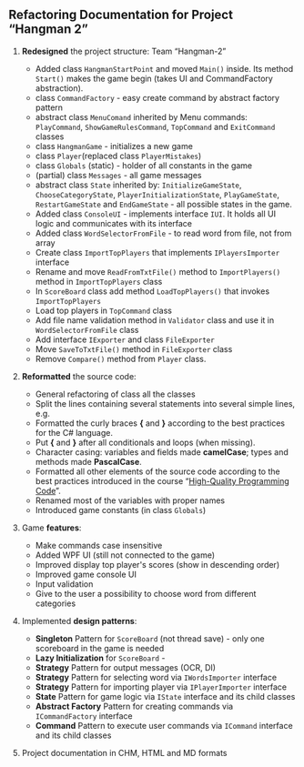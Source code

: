 Refactoring Documentation for Project “Hangman 2”
------------------------------------------------------

1.  **Redesigned** the project structure: Team “Hangman-2”
	-   Added class `HangmanStartPoint` and moved `Main()` inside. Its method `Start()` makes the game begin (takes UI and CommandFactory abstraction).
	-   class `CommandFactory` - easy create command by abstract factory pattern
	-   abstract class `MenuComand` inherited by Menu commands: `PlayCommand`, `ShowGameRulesCommand`, `TopCommand` and `ExitCommand` classes
	-   class `HangmanGame` - initializes a new game
	-   class `Player`(replaced class `PlayerMistakes`)
	-   class `Globals` (static) - holder of all constants in the game
	-   (partial) class `Messages` - all game messages 
	-   abstract class `State` inherited by: `InitializeGameState`, `ChooseCategoryState`,  `PlayerInitializationState`, `PlayGameState`, `RestartGameState` and `EndGameState` - all possible states in the game.
	-   Added class `ConsoleUI` - implements interface `IUI`. It holds all UI logic and communicates with its interface
	-   Added class `WordSelectorFromFile` - to read word from file, not from array
	-   Create class `ImportTopPlayers` that implements `IPlayersImporter` interface
	-   Rename and move `ReadFromTxtFile()` method to `ImportPlayers()` method in `ImportTopPlayers` class
	-   In `ScoreBoard` class add method `LoadTopPlayers()` that invokes `ImportTopPlayers`
    -   Load top players in `TopCommand` class
    -   Add file name validation method in `Validator` class and use it in `WordSelectorFromFile` class
    -   Add interface `IExporter` and class `FileExporter`
    -   Move `SaveToTxtFile()` method in `FileExporter` class
    -   Remove `Compare()` method from `Player` class.

2.  **Reformatted** the source code:
	-   General refactoring of class all the classes
	-   Split the lines containing several statements into several simple lines, e.g.
	-   Formatted the curly braces **{** and **}** according to the best practices for the C\# language.
	-   Put **{** and **}** after all conditionals and loops (when missing).
	-   Character casing: variables and fields made **camelCase**; types and methods made **PascalCase**.
	-   Formatted all other elements of the source code according to the best practices introduced in the course “[High-Quality Programming Code](http://telerikacademy.com/Courses/Courses/Details/244)”.
	-   Renamed most of the variables with proper names
	-   Introduced game constants (in class `Globals`)

3.  Game **features**:
    -   Make commands case insensitive
    -   Added WPF UI (still not connected to the game)
    -   Improved display top player's scores (show in descending order)
    -   Improved game console UI
    -   Input validation
    -   Give to the user a possibility to choose word from different categories

4.  Implemented **design patterns**:
    -   **Singleton** Pattern for `ScoreBoard` (not thread save) - only one scoreboard in the game is needed
    -   **Lazy Initialization** for `ScoreBoard` - 
    -   **Strategy** Pattern for output messages (OCR, DI)
    -   **Strategy** Pattern for selecting word via `IWordsImporter` interface
    -   **Strategy** Pattern for importing player via `IPlayerImporter` interface
    -   **State** Pattern for game logic via `IState` interface and its child classes
    -   **Abstract Factory** Pattern for creating commands via `ICommandFactory` interface
    -   **Command** Pattern to execute user commands via `ICommand` interface and its child classes

5.  Project documentation in CHM, HTML and MD formats

